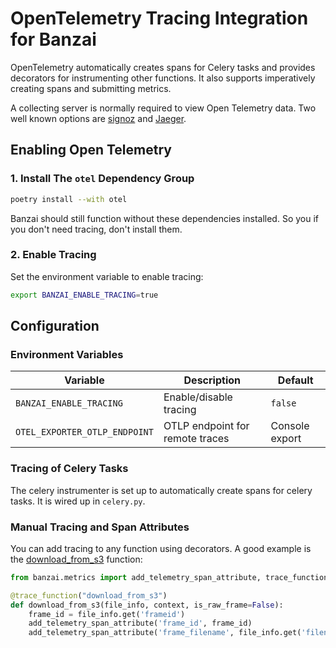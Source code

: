 # OpenTelemetry Tracing Integration for Banzai


OpenTelemetry automatically creates spans for Celery tasks and provides decorators for instrumenting other functions. It also
supports imperatively creating spans and submitting metrics.

A collecting server is normally required to view Open Telemetry data. Two well known options are
[signoz](https://signoz.io/) and [Jaeger](https://www.jaegertracing.io/).


## Enabling Open Telemetry

### 1. Install The `otel` Dependency Group

```bash
poetry install --with otel
```

Banzai should still function without these dependencies installed. So you if you don't need tracing, don't
install them.

### 2. Enable Tracing

Set the environment variable to enable tracing:

```bash
export BANZAI_ENABLE_TRACING=true
```

## Configuration

### Environment Variables

| Variable | Description | Default |
|----------|-------------|---------|
| `BANZAI_ENABLE_TRACING` | Enable/disable tracing | `false` |
| `OTEL_EXPORTER_OTLP_ENDPOINT` | OTLP endpoint for remote traces | Console export |

### Tracing of Celery Tasks

The celery instrumenter is set up to automatically create spans for celery tasks. It is wired up
in `celery.py`.

### Manual Tracing and Span Attributes

You can add tracing to any function using decorators. A good example
is the [download_from_s3](https://github.com/LCOGT/banzai/blob/3910c11eaeaa0c2035f051b99af0b49c75f2702b/banzai/utils/fits_utils.py#L71) function:

```python
from banzai.metrics import add_telemetry_span_attribute, trace_function

@trace_function("download_from_s3")
def download_from_s3(file_info, context, is_raw_frame=False):
    frame_id = file_info.get('frameid')
    add_telemetry_span_attribute('frame_id', frame_id)
    add_telemetry_span_attribute('frame_filename', file_info.get('filename'))
```
